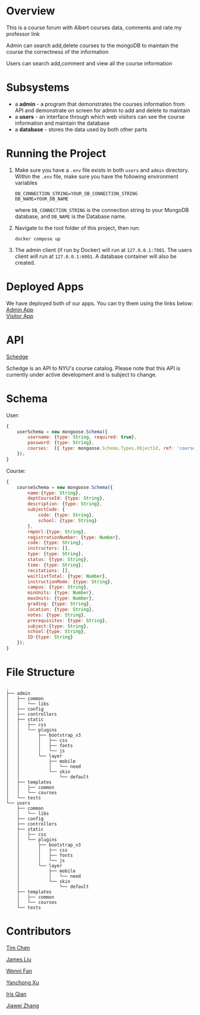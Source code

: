# Overview

This is a course forum with Albert courses data, comments and rate my professor link

Admin can search add,delete courses to the mongoDB to maintain the course the correctness of the information

Users can search add,comment and view all the course information

# Subsystems
- a **admin** - a program that demonstrates the courses information from API and demonstrate on screen for admin to add and delete to maintain
- a **users** - an interface through which web visitors can see the course information and maintain the database
- a **database** - stores the data used by both other parts

# Running the Project
1. Make sure you have a `.env` file exists in both `users` and `admin` directory. Within the `.env` file, make sure you have the following environment variables
   ```
   DB_CONNECTION_STRING=YOUR_DB_CONNECTION_STRING
   DB_NAME=YOUR_DB_NAME
   ```
   where `DB_CONNECTION_STRING` is the connection string to your MongoDB database, and `DB_NAME` is the Database name.
2. Navigate to the root folder of this project, then run:
   ```
   docker compose up
   ```

3. The admin client (if run by Docker) will run at `127.0.0.1:7001`. The users client will run at `127.0.0.1:6001`. A database container will also be created.

# Deployed Apps
We have deployed both of our apps. You can try them using the links below:
<br>
[Admin App](https://urchin-app-52ddx.ondigitalocean.app/)
<br>
[Visitor App](https://stingray-app-2-3m4gq.ondigitalocean.app/) 
# API 

[Schedge](https://schedge.a1liu.com/)

Schedge is an API to NYU's course catalog. Please note that this API is currently under active development and is subject to change.

# Schema

User:

```javascript
{
    userSchema = new mongoose.Schema({
        username: {type: String, required: true},
        password: {type: String},
        courses:  [{ type: mongoose.Schema.Types.ObjectId, ref: 'course' }],
    });
}
```

Course:

```javascript
{
    courseSchema = new mongoose.Schema({
        name:{type: String},
        deptCourseId: {type: String},
        description: {type: String},
        subjectCode: {
            code: {type: String},
            school: {type: String}
        },
        rmpUrl:{type: String},
        registrationNumber: {type: Number},
        code: {type: String},
        instructors: [],
        type: {type: String},
        status: {type: String},
        time: {type: String},
        recitations: [],
        waitlistTotal: {type: Number},
        instructionMode: {type: String},
        campus: {type: String},
        minUnits: {type: Number},
        maxUnits: {type: Number},
        grading: {type: String},
        location: {type: String},
        notes: {type: String},
        prerequisites: {type: String},
        subject:{type: String},
        school:{type: String},
        ID:{type: String}
    });
}
```

# File Structure

```
.
├── admin
│   ├── common
│   │   └── libs
│   ├── config
│   ├── controllers
│   ├── static
│   │   ├── css
│   │   └── plugins
│   │       ├── bootstrap_v3
│   │       │   ├── css
│   │       │   ├── fonts
│   │       │   └── js
│   │       └── layer
│   │           ├── mobile
│   │           │   └── need
│   │           └── skin
│   │               └── default
│   ├── templates
│   │   ├── common
│   │   └── courses
│   └── tests
└── users
    ├── common
    │   └── libs
    ├── config
    ├── controllers
    ├── static
    │   ├── css
    │   └── plugins
    │       ├── bootstrap_v3
    │       │   ├── css
    │       │   ├── fonts
    │       │   └── js
    │       └── layer
    │           ├── mobile
    │           │   └── need
    │           └── skin
    │               └── default
    ├── templates
    │   ├── common
    │   └── courses
    └── tests
```

# Contributors

[Tim Chen](https://github.com/cty288)

[James Liu](https://github.com/liushuchen2025)

[Wenni Fan](https://github.com/fwenni)

[Yanchong Xu](https://github.com/yx-xyc)

[Iris Qian](https://github.com/okkiris)

[Jiawei Zhang](https://github.com/jiawei-zhang-a)
